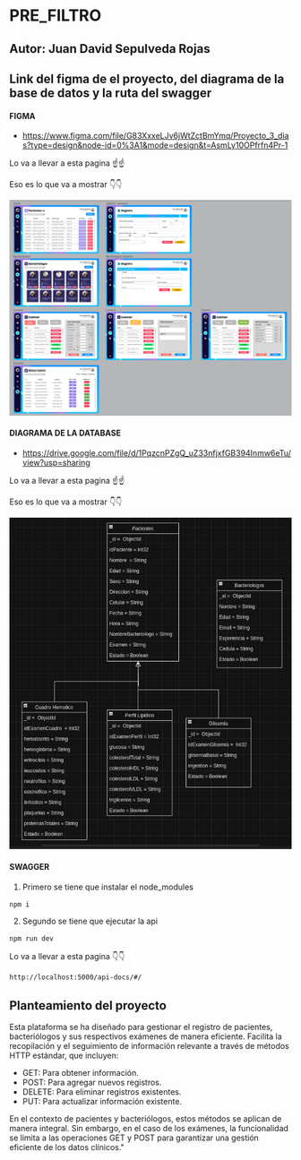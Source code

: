 
# PRE_FILTRO

## Autor: **Juan David Sepulveda Rojas** 

## Link del figma de el proyecto, del diagrama de la base de datos y la ruta del swagger

#### FIGMA

* https://www.figma.com/file/G83XxxeLJv6jWtZctBmYmq/Proyecto_3_dias?type=design&node-id=0%3A1&mode=design&t=AsmLy10OPfrfn4Pr-1

Lo va a llevar a esta pagina ☝️☝️

Eso es lo que va a mostrar 👇👇

![Alt text](./Evidencia/figma.png)

#### DIAGRAMA DE LA DATABASE

* https://drive.google.com/file/d/1PqzcnPZgQ_uZ33nfjxfGB394Inmw6eTu/view?usp=sharing

Lo va a llevar a esta pagina ☝️☝️

Eso es lo que va a mostrar 👇👇

![Alt text](./Evidencia/diagrama.png)

#### SWAGGER

1. Primero se tiene que instalar el node_modules

```bash
npm i
```

2. Segundo se tiene que ejecutar la api

```bash
npm run dev
```
Lo va a llevar a esta pagina 👇👇

```bash
http://localhost:5000/api-docs/#/
```


## Planteamiento del proyecto

Esta plataforma se ha diseñado para gestionar el registro de pacientes, bacteriólogos y sus respectivos exámenes de manera eficiente. Facilita la recopilación y el seguimiento de información relevante a través de métodos HTTP estándar, que incluyen:
* GET: Para obtener información.
* POST: Para agregar nuevos registros.
* DELETE: Para eliminar registros existentes.
* PUT: Para actualizar información existente.

En el contexto de pacientes y bacteriólogos, estos métodos se aplican de manera integral. Sin embargo, en el caso de los exámenes, la funcionalidad se limita a las operaciones GET y POST para garantizar una gestión eficiente de los datos clínicos."
